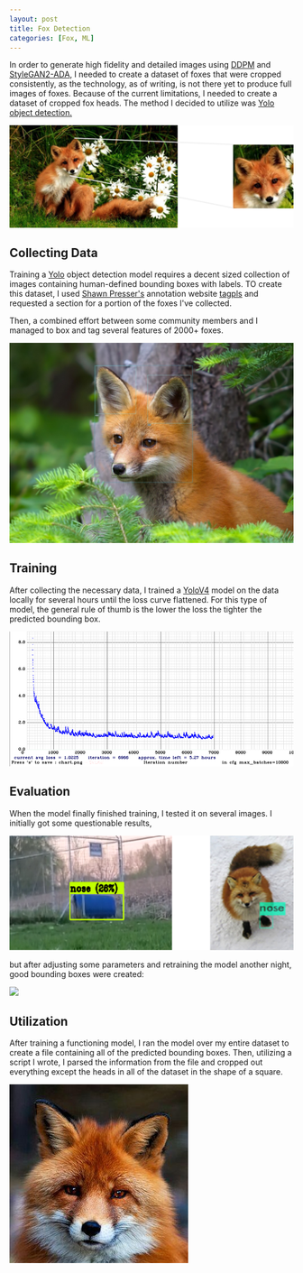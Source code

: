 ```yaml
---
layout: post
title: Fox Detection
categories: [Fox, ML]
---
```


In order to generate high fidelity and detailed images using [DDPM](https://arxiv.org/abs/2006.11239) and [StyleGAN2-ADA](https://arxiv.org/abs/2006.06676), I needed to create a dataset of foxes that were cropped consistently, as the technology, as of writing, is not there yet to produce full images of foxes. Because of the current limitations, I needed to create a dataset of cropped fox heads. The method I decided to utilize was [Yolo object detection.](https://arxiv.org/abs/1506.02640) 

![](/images/foxes/yolo/FoxZoom.png)

## Collecting Data

Training a [Yolo](https://arxiv.org/abs/1506.02640) object detection model requires a decent sized collection of images containing human-defined bounding boxes with labels. TO create this dataset, I used [Shawn Presser's](https://github.com/shawwn) annotation website [tagpls](https://www.tagpls.com/) and requested a section for a portion of the foxes I've collected. 

Then, a combined effort between some community members and I managed to box and tag several features of 2000+ foxes. 

![](../images/foxes/yolo/FoxBoxedTagpls.jpg)

## Training

After collecting the necessary data, I trained a [YoloV4](https://arxiv.org/pdf/2004.10934.pdf) model on the data locally for several hours until the loss curve flattened. For this type of model, the general rule of thumb is the lower the loss the tighter the predicted bounding box. 

![](../images/foxes/yolo/YoloTrainingLoss.png)

## Evaluation

When the model finally finished training, I tested it on several images. I initially got some questionable results,

![](../images/foxes/yolo/FailedExamples.png)

but after adjusting some parameters and retraining the model another night, good bounding boxes were created:

![](../images/foxes/yolo/GoodExamples.png)

## Utilization

After training a functioning model, I ran the model over my entire dataset to create a file containing all of the predicted bounding boxes. Then, utilizing a script I wrote, I parsed the information from the file and cropped out everything except the heads in all of the dataset in the shape of a square. 

![](../images/foxes/yolo/CroppedExample.jpg)